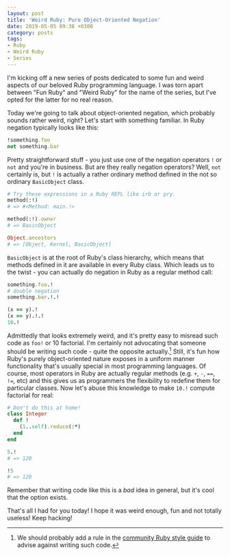 ```yaml
---
layout: post
title: 'Weird Ruby: Pure Object-Oriented Negation'
date: 2019-05-05 09:38 +0300
category: posts
tags:
- Ruby
- Weird Ruby
- Series
---
```


I'm kicking off a new series of posts dedicated to some fun and weird
aspects of our beloved Ruby programming language. I was torn apart between
"Fun Ruby" and "Weird Ruby" for the name of the series, but I've opted for the
latter for no real reason.

Today we're going to talk about object-oriented negation, which
probably sounds rather weird, right? Let's start with something
familiar. In Ruby negation typically looks like this:

``` ruby
!something.foo
not something.bar
```

Pretty straightforward stuff - you just use one of the negation
operators `!` or `not` and you're in business. But are they really
negation operators? Well, `not` certainly is, but `!` is actually a
rather ordinary method defined in the not so ordinary `BasicObject`
class.

``` ruby
# Try these expressions in a Ruby REPL like irb or pry.
method(:!)
# => #<Method: main.!>

method(:!).owner
# => BasicObject

Object.ancestors
# => [Object, Kernel, BasicObject]
```

`BasicObject` is at the root of Ruby's class hierarchy, which means
that methods defined in it are available in every Ruby class. Which
leads us to the twist - you can actually do negation in Ruby as a
regular method call:

``` ruby
something.foo.!
# double negation
something.bar.!.!

(x == y).!
(x == y).!.!
10.!
```

Admittedly that looks extremely weird, and it's pretty easy to misread
such code as `foo!` or 10 factorial.  I'm certainly not advocating
that someone should be writing such code - quite the opposite
actually.[^1] Still, it's fun how Ruby's purely object-oriented nature
exposes in a uniform manner functionality that's usually special in
most programming languages. Of course, most operators in Ruby are
actually regular methods (e.g. `+`, `-`, `==`, `!=`, etc) and this
gives us as programmers the flexibility to redefine them for
particular classes. Now let's abuse this knowledge to make `10.!`
compute factorial for real:

``` ruby
# Don't do this at home!
class Integer
  def !
    (1..self).reduce(:*)
  end
end

5.!
# => 120

!5
# => 120
```

Remember that writing code like this is a *bad* idea in general, but
it's cool that the option exists.

That's all I had for you today! I hope it was weird enough, fun and
not totally useless! Keep hacking!

[^1]: We should probably add a rule in the [community Ruby style
    guide](https://github.com/rubocop-hq/ruby-style-guide) to advise
    against writing such code.
